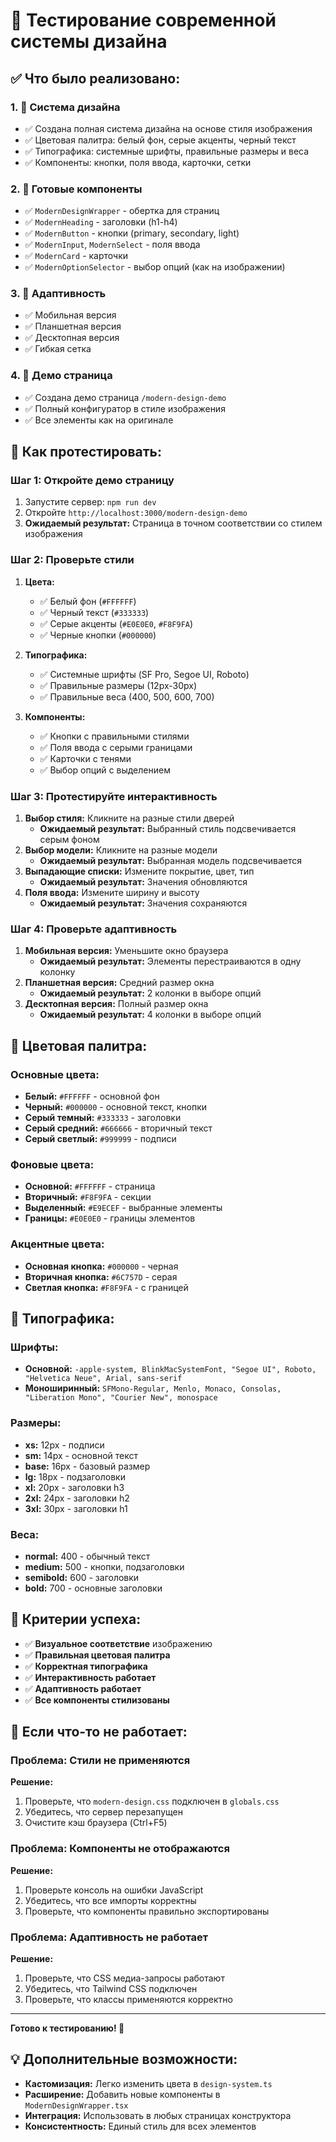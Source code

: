 # 🎨 Тестирование современной системы дизайна

## ✅ Что было реализовано:

### 1. **🎨 Система дизайна**
- ✅ Создана полная система дизайна на основе стиля изображения
- ✅ Цветовая палитра: белый фон, серые акценты, черный текст
- ✅ Типографика: системные шрифты, правильные размеры и веса
- ✅ Компоненты: кнопки, поля ввода, карточки, сетки

### 2. **🧩 Готовые компоненты**
- ✅ `ModernDesignWrapper` - обертка для страниц
- ✅ `ModernHeading` - заголовки (h1-h4)
- ✅ `ModernButton` - кнопки (primary, secondary, light)
- ✅ `ModernInput`, `ModernSelect` - поля ввода
- ✅ `ModernCard` - карточки
- ✅ `ModernOptionSelector` - выбор опций (как на изображении)

### 3. **📱 Адаптивность**
- ✅ Мобильная версия
- ✅ Планшетная версия
- ✅ Десктопная версия
- ✅ Гибкая сетка

### 4. **🎯 Демо страница**
- ✅ Создана демо страница `/modern-design-demo`
- ✅ Полный конфигуратор в стиле изображения
- ✅ Все элементы как на оригинале

## 🧪 Как протестировать:

### **Шаг 1: Откройте демо страницу**
1. Запустите сервер: `npm run dev`
2. Откройте `http://localhost:3000/modern-design-demo`
3. **Ожидаемый результат:** Страница в точном соответствии со стилем изображения

### **Шаг 2: Проверьте стили**
1. **Цвета:**
   - ✅ Белый фон (`#FFFFFF`)
   - ✅ Черный текст (`#333333`)
   - ✅ Серые акценты (`#E0E0E0`, `#F8F9FA`)
   - ✅ Черные кнопки (`#000000`)

2. **Типографика:**
   - ✅ Системные шрифты (SF Pro, Segoe UI, Roboto)
   - ✅ Правильные размеры (12px-30px)
   - ✅ Правильные веса (400, 500, 600, 700)

3. **Компоненты:**
   - ✅ Кнопки с правильными стилями
   - ✅ Поля ввода с серыми границами
   - ✅ Карточки с тенями
   - ✅ Выбор опций с выделением

### **Шаг 3: Протестируйте интерактивность**
1. **Выбор стиля:** Кликните на разные стили дверей
   - **Ожидаемый результат:** Выбранный стиль подсвечивается серым фоном
2. **Выбор модели:** Кликните на разные модели
   - **Ожидаемый результат:** Выбранная модель подсвечивается
3. **Выпадающие списки:** Измените покрытие, цвет, тип
   - **Ожидаемый результат:** Значения обновляются
4. **Поля ввода:** Измените ширину и высоту
   - **Ожидаемый результат:** Значения сохраняются

### **Шаг 4: Проверьте адаптивность**
1. **Мобильная версия:** Уменьшите окно браузера
   - **Ожидаемый результат:** Элементы перестраиваются в одну колонку
2. **Планшетная версия:** Средний размер окна
   - **Ожидаемый результат:** 2 колонки в выборе опций
3. **Десктопная версия:** Полный размер окна
   - **Ожидаемый результат:** 4 колонки в выборе опций

## 🎨 Цветовая палитра:

### **Основные цвета:**
- **Белый:** `#FFFFFF` - основной фон
- **Черный:** `#000000` - основной текст, кнопки
- **Серый темный:** `#333333` - заголовки
- **Серый средний:** `#666666` - вторичный текст
- **Серый светлый:** `#999999` - подписи

### **Фоновые цвета:**
- **Основной:** `#FFFFFF` - страница
- **Вторичный:** `#F8F9FA` - секции
- **Выделенный:** `#E9ECEF` - выбранные элементы
- **Границы:** `#E0E0E0` - границы элементов

### **Акцентные цвета:**
- **Основная кнопка:** `#000000` - черная
- **Вторичная кнопка:** `#6C757D` - серая
- **Светлая кнопка:** `#F8F9FA` - с границей

## 📝 Типографика:

### **Шрифты:**
- **Основной:** `-apple-system, BlinkMacSystemFont, "Segoe UI", Roboto, "Helvetica Neue", Arial, sans-serif`
- **Моноширинный:** `SFMono-Regular, Menlo, Monaco, Consolas, "Liberation Mono", "Courier New", monospace`

### **Размеры:**
- **xs:** 12px - подписи
- **sm:** 14px - основной текст
- **base:** 16px - базовый размер
- **lg:** 18px - подзаголовки
- **xl:** 20px - заголовки h3
- **2xl:** 24px - заголовки h2
- **3xl:** 30px - заголовки h1

### **Веса:**
- **normal:** 400 - обычный текст
- **medium:** 500 - кнопки, подзаголовки
- **semibold:** 600 - заголовки
- **bold:** 700 - основные заголовки

## 🎯 Критерии успеха:

- ✅ **Визуальное соответствие** изображению
- ✅ **Правильная цветовая палитра**
- ✅ **Корректная типографика**
- ✅ **Интерактивность работает**
- ✅ **Адаптивность работает**
- ✅ **Все компоненты стилизованы**

## 🚨 Если что-то не работает:

### **Проблема: Стили не применяются**
**Решение:** 
1. Проверьте, что `modern-design.css` подключен в `globals.css`
2. Убедитесь, что сервер перезапущен
3. Очистите кэш браузера (Ctrl+F5)

### **Проблема: Компоненты не отображаются**
**Решение:**
1. Проверьте консоль на ошибки JavaScript
2. Убедитесь, что все импорты корректны
3. Проверьте, что компоненты правильно экспортированы

### **Проблема: Адаптивность не работает**
**Решение:**
1. Проверьте, что CSS медиа-запросы работают
2. Убедитесь, что Tailwind CSS подключен
3. Проверьте, что классы применяются корректно

---

**Готово к тестированию! 🚀**

## 💡 Дополнительные возможности:

- **Кастомизация:** Легко изменить цвета в `design-system.ts`
- **Расширение:** Добавить новые компоненты в `ModernDesignWrapper.tsx`
- **Интеграция:** Использовать в любых страницах конструктора
- **Консистентность:** Единый стиль для всех элементов

